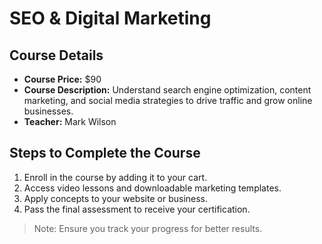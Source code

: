 # SEO & Digital Marketing

## Course Details
- **Course Price:** $90
- **Course Description:** Understand search engine optimization, content marketing, and social media strategies to drive traffic and grow online businesses.
- **Teacher:** Mark Wilson

## Steps to Complete the Course
1. Enroll in the course by adding it to your cart.
2. Access video lessons and downloadable marketing templates.
3. Apply concepts to your website or business.
4. Pass the final assessment to receive your certification.

> Note: Ensure you track your progress for better results.
